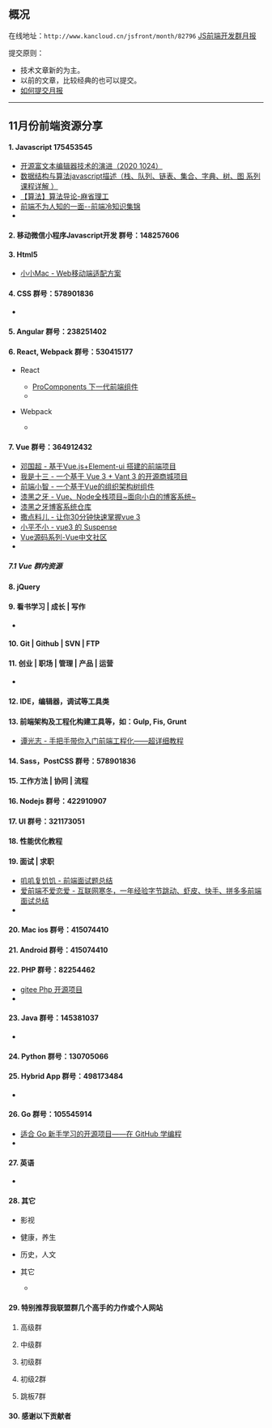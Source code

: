 ## 概况

在线地址：`http://www.kancloud.cn/jsfront/month/82796` [JS前端开发群月报](http://www.kancloud.cn/jsfront/month/82796)


提交原则：

- 技术文章新的为主。
- 以前的文章，比较经典的也可以提交。
- [如何提交月报](http://www.kancloud.cn/jsfront/month/227309)

---


## 11月份前端资源分享
#### 1. Javascript 175453545
- [开源富文本编辑器技术的演进（2020 1024）](https://zhuanlan.zhihu.com/p/268366406)
- [数据结构与算法javascript描述（栈、队列、链表、集合、字典、树、图 系列课程详解 ）](https://www.bilibili.com/video/BV1SJ41117ui)
- [【算法】算法导论-麻省理工](https://www.bilibili.com/video/BV1Tb411M7FA)
- [前端不为人知的一面--前端冷知识集锦](https://zhuanlan.zhihu.com/p/301117525)
- []()

#### 2. 移动微信小程序Javascript开发 群号：148257606

#### 3. Html5
- [小小Mac - Web移动端适配方案](https://juejin.im/post/6894044091836563469)


#### 4. CSS  群号：578901836
- []()

#### 5. Angular 群号：238251402

#### 6. React, Webpack 群号：530415177
- React
  
  - [ProComponents 下一代前端组件](https://zhuanlan.zhihu.com/p/280880203)
  - []()
  
- Webpack

  - []()


#### 7. Vue 群号：364912432
- [邓国超 - 基于Vue.js+Element-ui 搭建的前端项目](https://zhuanlan.zhihu.com/p/260202376)
- [我是十三 - 一个基于 Vue 3 + Vant 3 的开源商城项目](https://juejin.im/post/6892783570016796679)
- [前端小智 - 一个基于Vue的组织架构树组件](https://juejin.im/post/6892921669149523975)
- [漆黑之牙 - Vue、Node全栈项目~面向小白的博客系统~](https://juejin.im/post/6890757905352491021)
- [漆黑之牙博客系统仓库](https://github.com/qiheizhiya/myBlog)
- [撒点料儿 - 让你30分钟快速掌握vue 3](https://juejin.im/post/6887359442354962445)
- [小平不小 - vue3 的 Suspense](https://juejin.im/post/6854573214547312654)
- [Vue源码系列-Vue中文社区](https://vue-js.com/learn-vue/start/)
- []()

##### 7.1 Vue 群内资源


#### 8. jQuery

#### 9. 看书学习 | 成长 | 写作
- []()

#### 10. Git | Github | SVN | FTP

#### 11. 创业 | 职场 | 管理 | 产品 | 运营
- []()

#### 12. IDE，编辑器，调试等工具类

#### 13. 前端架构及工程化构建工具等，如：Gulp, Fis, Grunt
- [谭光志 - 手把手带你入门前端工程化——超详细教程](https://juejin.im/post/6892003555818143752)

#### 14. Sass，PostCSS  群号：578901836

#### 15. 工作方法 | 协同 | 流程

#### 16. Nodejs 群号：422910907

#### 17. UI 群号：321173051

#### 18. 性能优化教程

#### 19. 面试 | 求职
- [叽叽复饥饥 - 前端面试题总结](https://juejin.im/post/6893856813247266823)
- [爱前端不爱恋爱 - 互联网寒冬，一年经验字节跳动、虾皮、快手、拼多多前端面试总结](https://zhuanlan.zhihu.com/p/292975911)
- []()

#### 20. Mac ios 群号：415074410

#### 21. Android 群号：415074410

#### 22. PHP 群号：82254462
- [gitee Php 开源项目](https://zhuanlan.zhihu.com/p/267303750)
- []()

#### 23. Java 群号：145381037
- []()


#### 24. Python 群号：130705066

#### 25. Hybrid App 群号：498173484
- []()

#### 26. Go 群号：105545914
- [适合 Go 新手学习的开源项目——在 GitHub 学编程](https://juejin.im/post/6896255508983283719)
- []()

#### 27. 英语
- []()

#### 28. 其它

- 影视



- 健康，养生


- 历史，人文


- 其它

  - []()


#### 29. 特别推荐我联盟群几个高手的力作或个人网站

1. 高级群



2. 中级群


3. 初级群

4. 初级2群


5. 跳板7群


#### 30. 感谢以下贡献者

